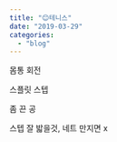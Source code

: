 ```yaml
---
title: "😊테니스"
date: "2019-03-29"
categories: 
  - "blog"
---
```


몸통 회전

스플릿 스텝

좀 끈 공

스텝 잘 밟을것, 네트 만지면 x